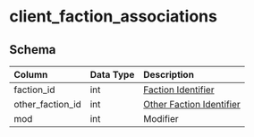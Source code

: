 # client_faction_associations

## Schema

| Column | Data Type | Description |
| :--- | :--- | :--- |
| faction_id | int | [Faction Identifier](faction_list.md) |
| other_faction_id | int | [Other Faction Identifier](faction_list.md) |
| mod | int | Modifier |


